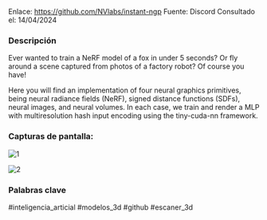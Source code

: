 Enlace: https://github.com/NVlabs/instant-ngp
Fuente: Discord
Consultado el: 14/04/2024

### Descripción
Ever wanted to train a NeRF model of a fox in under 5 seconds? Or fly around a scene captured from photos of a factory robot? Of course you have!

Here you will find an implementation of four neural graphics primitives, being neural radiance fields (NeRF), signed distance functions (SDFs), neural images, and neural volumes. In each case, we train and render a MLP with multiresolution hash input encoding using the tiny-cuda-nn framework.


### Capturas de pantalla:
![1](https://github.com/NVlabs/instant-ngp/raw/master/docs/assets_readme/fox.gif)

![2](https://github.com/NVlabs/instant-ngp/raw/master/docs/assets_readme/robot5.gif)

### Palabras clave
#inteligencia_articial #modelos_3d #github #escaner_3d